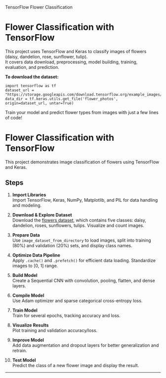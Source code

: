 TensorFlow Flower Classification
# Flower Classification with TensorFlow

This project uses TensorFlow and Keras to classify images of flowers (daisy, dandelion, rose, sunflower, tulip).  
It covers data download, preprocessing, model building, training, evaluation, and prediction.

**To download the dataset:**
```
import tensorflow as tf
dataset_url = "https://storage.googleapis.com/download.tensorflow.org/example_images/flower_photos.tgz"
data_dir = tf.keras.utils.get_file('flower_photos', origin=dataset_url, untar=True)
```

Train your model and predict flower types from images with just a few lines of code!


# Flower Classification with TensorFlow

This project demonstrates image classification of flowers using TensorFlow and Keras.

## Steps

1. **Import Libraries**  
   Import TensorFlow, Keras, NumPy, Matplotlib, and PIL for data handling and modeling.

2. **Download & Explore Dataset**  
   Download the [flowers dataset](https://storage.googleapis.com/download.tensorflow.org/example_images/flower_photos.tgz), which contains five classes: daisy, dandelion, roses, sunflowers, tulips. Visualize and count images.

3. **Prepare Data**  
   Use `image_dataset_from_directory` to load images, split into training (80%) and validation (20%) sets, and display class names.

4. **Optimize Data Pipeline**  
   Apply `.cache()` and `.prefetch()` for efficient data loading. Standardize images to [0, 1] range.

5. **Build Model**  
   Create a Sequential CNN with convolution, pooling, flatten, and dense layers.

6. **Compile Model**  
   Use Adam optimizer and sparse categorical cross-entropy loss.

7. **Train Model**  
   Train for several epochs, tracking accuracy and loss.

8. **Visualize Results**  
   Plot training and validation accuracy/loss.

9. **Improve Model**  
   Add data augmentation and dropout layers for better generalization and retrain.

10. **Test Model**  
    Predict the class of a new flower image and display the result.

---
